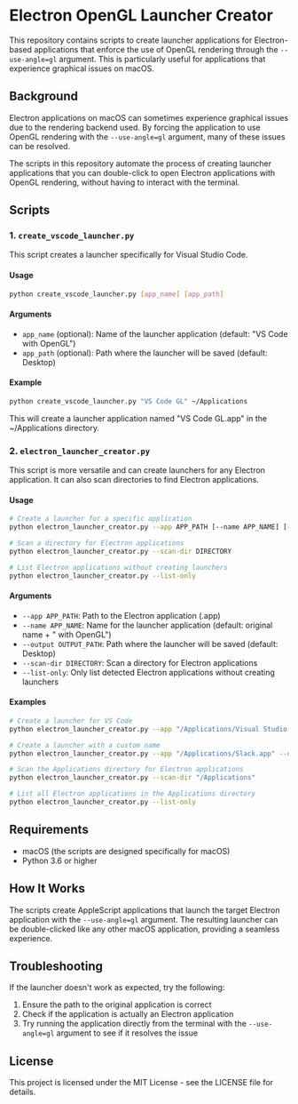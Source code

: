 # Electron OpenGL Launcher Creator

This repository contains scripts to create launcher applications for Electron-based applications that enforce the use of OpenGL rendering through the `--use-angle=gl` argument. This is particularly useful for applications that experience graphical issues on macOS.

## Background

Electron applications on macOS can sometimes experience graphical issues due to the rendering backend used. By forcing the application to use OpenGL rendering with the `--use-angle=gl` argument, many of these issues can be resolved.

The scripts in this repository automate the process of creating launcher applications that you can double-click to open Electron applications with OpenGL rendering, without having to interact with the terminal.

## Scripts

### 1. `create_vscode_launcher.py`

This script creates a launcher specifically for Visual Studio Code.

#### Usage

```bash
python create_vscode_launcher.py [app_name] [app_path]
```

#### Arguments

- `app_name` (optional): Name of the launcher application (default: "VS Code with OpenGL")
- `app_path` (optional): Path where the launcher will be saved (default: Desktop)

#### Example

```bash
python create_vscode_launcher.py "VS Code GL" ~/Applications
```

This will create a launcher application named "VS Code GL.app" in the ~/Applications directory.

### 2. `electron_launcher_creator.py`

This script is more versatile and can create launchers for any Electron application. It can also scan directories to find Electron applications.

#### Usage

```bash
# Create a launcher for a specific application
python electron_launcher_creator.py --app APP_PATH [--name APP_NAME] [--output OUTPUT_PATH]

# Scan a directory for Electron applications
python electron_launcher_creator.py --scan-dir DIRECTORY

# List Electron applications without creating launchers
python electron_launcher_creator.py --list-only
```

#### Arguments

- `--app APP_PATH`: Path to the Electron application (.app)
- `--name APP_NAME`: Name for the launcher application (default: original name + " with OpenGL")
- `--output OUTPUT_PATH`: Path where the launcher will be saved (default: Desktop)
- `--scan-dir DIRECTORY`: Scan a directory for Electron applications
- `--list-only`: Only list detected Electron applications without creating launchers

#### Examples

```bash
# Create a launcher for VS Code
python electron_launcher_creator.py --app "/Applications/Visual Studio Code.app"

# Create a launcher with a custom name
python electron_launcher_creator.py --app "/Applications/Slack.app" --name "Slack GL"

# Scan the Applications directory for Electron applications
python electron_launcher_creator.py --scan-dir "/Applications"

# List all Electron applications in the Applications directory
python electron_launcher_creator.py --list-only
```

## Requirements

- macOS (the scripts are designed specifically for macOS)
- Python 3.6 or higher

## How It Works

The scripts create AppleScript applications that launch the target Electron application with the `--use-angle=gl` argument. The resulting launcher can be double-clicked like any other macOS application, providing a seamless experience.

## Troubleshooting

If the launcher doesn't work as expected, try the following:

1. Ensure the path to the original application is correct
2. Check if the application is actually an Electron application
3. Try running the application directly from the terminal with the `--use-angle=gl` argument to see if it resolves the issue

## License

This project is licensed under the MIT License - see the LICENSE file for details.
